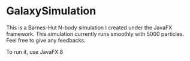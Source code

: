 # GalaxySimulation
This is a Barnes-Hut N-body simulation I created under the JavaFX framework. 
This simulation currently runs smoothly with 5000 particles. 
Feel free to give any feedbacks.


To run it, use JavaFX 8 
